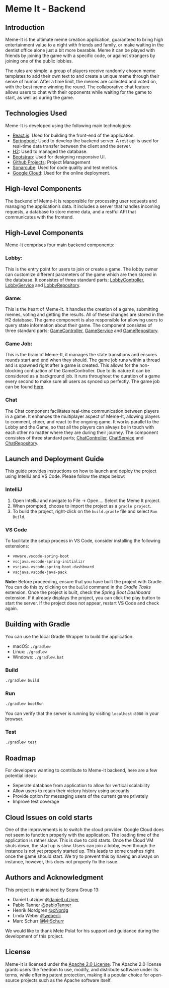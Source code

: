 # Meme It - Backend

## Introduction
Meme-It is the ultimate meme creation application, guaranteed to bring high entertainment value to a night with friends and family, or make waiting in the dentist office alone just a bit more bearable. Meme it can be played with friends by joining the game with a specific code, or against strangers by joining one of the public lobbies.

The rules are simple: a group of players receive randomly chosen meme templates to add their own text to and create a unique meme through their sense of humor. After a time limit, the memes are collected and voted on, with the best meme winning the round. The collaborative chat feature allows users to chat with their opponents while waiting for the game to start, as well as during the game. 

## Technologies Used
Meme-It is developed using the following main technologies:

- [React.js](https://reactjs.org/docs/getting-started.html): Used for building the front-end of the application.
- [Springboot](https://spring.io/): Used to develop the backend server. A rest api is used for real-time data transfer between the client and the server.
- [H2](https://www.h2database.com/html/main.html): Used to managed the database. 
- [Bootstrap](https://react-bootstrap.github.io/): Used for designing responsive UI.
- [Github Projects](https://github.com/explore): Project Management
- [Sonarcube](https://sonarcloud.io/): Used for code quality and test metrics.
- [Google Cloud](https://cloud.google.com/): Used for the online deployment.

## High-level Components
The backend of Meme-It is responsible for processing user requests and managing the application’s data. It includes a server that handles incoming requests, a database to store meme data, and a restful API that communicates with the frontend.

## High-Level Components
Meme-It comprises four main backend components:

### Lobby: 
This is the entry point for users to join or create a game. The lobby owner can customize different parameters of the game which are then stored in the database. It consistes of three standard parts; [LobbyController](https://github.com/sopra-fs23-group-13/meme-it-server/tree/main/src/main/java/ch/uzh/ifi/hase/soprafs23/controller/LobbyController.java), [LobbyService](https://github.com/sopra-fs23-group-13/meme-it-server/tree/main/src/main/java/ch/uzh/ifi/hase/soprafs23/service/LobbyService.java) and [LobbyRepository](https://github.com/sopra-fs23-group-13/meme-it-server/tree/main/src/main/java/ch/uzh/ifi/hase/soprafs23/repository/LobbyRepository.java).

### Game: 
This is the heart of Meme-It. It handles the creation of a game, submitting memes, voting and getting the results. All of these changes are stored in the H2 database. The game component is also responsible for allowing users to query state information about their game. The component consistes of three standard parts; [GameController](https://github.com/sopra-fs23-group-13/meme-it-server/tree/main/src/main/java/ch/uzh/ifi/hase/soprafs23/controller/GameController.java), [GameService](https://github.com/sopra-fs23-group-13/meme-it-server/tree/main/src/main/java/ch/uzh/ifi/hase/soprafs23/service/GameService.java) and [GameRepository](https://github.com/sopra-fs23-group-13/meme-it-server/tree/main/src/main/java/ch/uzh/ifi/hase/soprafs23/repository/GameRepository.java).

### Game Job:
This is the brain of Meme-It, it manages the state transitions and ensures rounds start and end when they should. The game job runs within a thread and is spawned right after a game is created. This allows for the non-blocking contiuation of the GameController. Due to its nature it can be considered as a background job. It runs throughout the duration of a game every second to make sure all users as synced up perfectly. The game job can be found [here](https://github.com/sopra-fs23-group-13/meme-it-server/tree/main/src/main/java/ch/uzh/ifi/hase/soprafs23/job/GameJob.java). 

### Chat
The Chat component facilitates real-time communication between players in a game. It enhances the multiplayer aspect of Meme-It, allowing players to comment, cheer, and react to the ongoing game. It works parallel to the Lobby and the Game, so that all the players can always be in touch with each other no matter where they are during their journey. The component consistes of three standard parts; [ChatController](https://github.com/sopra-fs23-group-13/meme-it-server/tree/main/src/main/java/ch/uzh/ifi/hase/soprafs23/controller/ChatController.java), [ChatService](https://github.com/sopra-fs23-group-13/meme-it-server/tree/main/src/main/java/ch/uzh/ifi/hase/soprafs23/service/ChatService.java) and [ChatRepository](https://github.com/sopra-fs23-group-13/meme-it-server/tree/main/src/main/java/ch/uzh/ifi/hase/soprafs23/repository/ChatRepository.java).

## Launch and Deployment Guide
This guide provides instructions on how to launch and deploy the project using IntelliJ and VS Code. Please follow the steps below:

### IntelliJ
1. Open IntelliJ and navigate to File -> Open.... Select the Meme It project.
2. When prompted, choose to import the project as a `gradle project`.
3. To build the project, right-click on the `build.gradle` file and select `Run Build`.

### VS Code
To facilitate the setup process in VS Code, consider installing the following extensions:
-   `vmware.vscode-spring-boot`
-   `vscjava.vscode-spring-initializr`
-   `vscjava.vscode-spring-boot-dashboard`
-   `vscjava.vscode-java-pack`

**Note:** Before proceeding, ensure that you have built the project with Gradle. You can do this by clicking on the `build` command in the  _Gradle Tasks_ extension. Once the project is built, check the _Spring Boot Dashboard_ extension. If it already displays the project, you can click the play button to start the server. If the project does not appear, restart VS Code and check again.

## Building with Gradle
You can use the local Gradle Wrapper to build the application.
-   macOS: `./gradlew`
-   Linux: `./gradlew`
-   Windows: `./gradlew.bat`

### Build

```bash
./gradlew build
```

### Run

```bash
./gradlew bootRun
```

You can verify that the server is running by visiting `localhost:8080` in your browser.

### Test

```bash
./gradlew test
```

## Roadmap
For developers wanting to contribute to Meme-It backend, here are a few potential ideas:
- Seperate database from application to allow for vertical scalability
- Allow users to retain their victory history using accounts
- Provide option for messaging users of the current game privately
- Improve test coverage

## Cloud Issues on cold starts
One of the improvements is to switch the cloud provider. Google Cloud does not seem to function properly with the application. The loading time of the application is rather slow. This is due to cold starts. Once the Cloud VM shuts down, the start up is slow. Users can join a lobby, even though the instance is not yet properly started up. This leads to some crashes right once the game should start. We try to prevent this by having an always on instance, however, this does not properly fix the issue.  

## Authors and Acknowledgment
This project is maintained by Sopra Group 13:
- Daniel Lutziger [@danielLutziger](https://github.com/danielLutziger)
- Pablo Tanner [@pabloTanner](https://github.com/pabloTanner)
- Henrik Nordgren [@cNordg](https://github.com/cnordg)
- Linda Weber [@weberlii](https://github.com/weberlii)
- Marc Schurr [@M-Schurr](https://github.com/m-schurr)

We would like to thank Mete Polat for his support and guidance during the development of this project.

## License
Meme-It is licensed under the [Apache 2.0 License](https://github.com/sopra-fs23-group-13/meme-it-client/blob/main/LICENSE). The Apache 2.0 license grants users the freedom to use, modify, and distribute software under its terms, while offering patent protection, making it a popular choice for open-source projects such as the Apache software itself.
